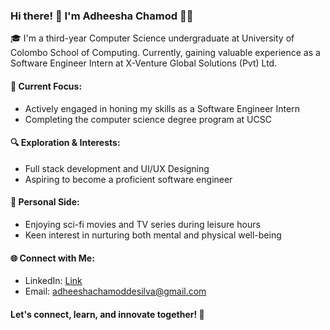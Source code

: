 ### Hi there! 👋 I'm Adheesha Chamod 👨‍💻

🎓 I'm a third-year Computer Science undergraduate at University of Colombo School of Computing. Currently, gaining valuable experience as a Software Engineer Intern at X-Venture Global Solutions (Pvt) Ltd.

#### 🌟 Current Focus:
- Actively engaged in honing my skills as a Software Engineer Intern
- Completing the computer science degree program at UCSC

#### 🔍 Exploration & Interests:
- Full stack development and UI/UX Designing
- Aspiring to become a proficient software engineer

#### 🌌 Personal Side:
- Enjoying sci-fi movies and TV series during leisure hours
- Keen interest in nurturing both mental and physical well-being

#### 🌐 Connect with Me:
- LinkedIn: [Link](https://www.linkedin.com/in/adheesha-chamod-83414a244)
- Email: [adheeshachamoddesilva@gmail.com](mailto:adheeshachamoddesilva@gmail.com)

#### Let's connect, learn, and innovate together! 🚀
